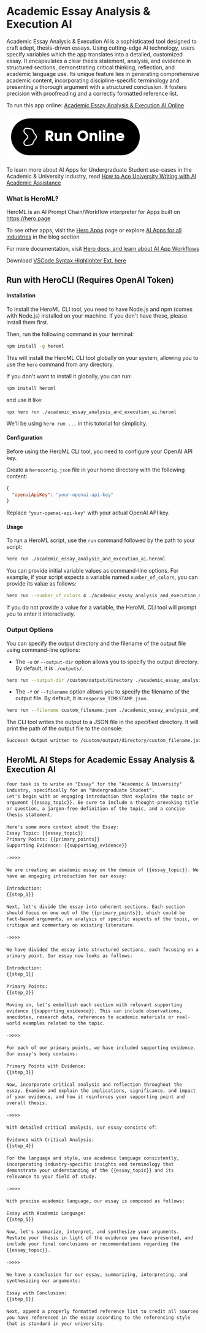 # Academic Essay Analysis & Execution AI

Academic Essay Analysis & Execution AI is a sophisticated tool designed to craft adept, thesis-driven essays. Using cutting-edge AI technology, users specify variables which the app translates into a detailed, customized essay. It encapsulates a clear thesis statement, analysis, and evidence in structured sections, demonstrating critical thinking, reflection, and academic language use. Its unique feature lies in generating comprehensive academic content, incorporating discipline-specific terminology and presenting a thorough argument with a structured conclusion. It fosters precision with proofreading and a correctly formatted reference list.

To run this app online: [Academic Essay Analysis & Execution AI Online](https://hero.page/app/academic-essay-analysis-and-execution-ai-smart-thesis-driven-essay-generator/lZjO5ysW9h9suT8CNhBg)

[![Run Academic Essay Analysis & Execution AI Online](/assets/run.svg)](https://hero.page/app/academic-essay-analysis-and-execution-ai-smart-thesis-driven-essay-generator/lZjO5ysW9h9suT8CNhBg)

To learn more about AI Apps for Undergraduate Student use-cases in the Academic & University industry, read [How to Ace University Writing with AI Academic Assistance](https://hero.page/blog/ai/academic-and-university/how-to-ace-university-writing-with-ai-academic-assistance/170701)

### What is HeroML?
HeroML is an AI Prompt Chain/Workflow interpreter for Apps built on https://hero.page 

To see other apps, visit the [Hero Apps](https://hero.page/apps) page or explore [AI Apps for all industries](https://hero.page/blog) in the blog section

For more documentation, visit [Hero docs, and learn about AI App Workflows](https://hero.page/tutorials/introduction-to-heroml)

Download [VSCode Syntax Highlighter Ext. here](https://marketplace.visualstudio.com/items?itemName=hero-page.heroml)

## Run with HeroCLI (Requires OpenAI Token)

#### Installation

To install the HeroML CLI tool, you need to have Node.js and npm (comes with Node.js) installed on your machine. If you don't have these, please install them first. 

Then, run the following command in your terminal:

```bash
npm install -g heroml
```

This will install the HeroML CLI tool globally on your system, allowing you to use the `hero` command from any directory.

If you don't want to install it globally, you can run:

```bash
npm install heroml
```

and use it like:

```bash
npx hero run ./academic_essay_analysis_and_execution_ai.heroml
```

We'll be using `hero run ...` in this tutorial for simplicity.

#### Configuration

Before using the HeroML CLI tool, you need to configure your OpenAI API key. 

Create a `heroconfig.json` file in your home directory with the following content:

```json
{
  "openaiApiKey": "your-openai-api-key"
}
```

Replace `"your-openai-api-key"` with your actual OpenAI API key.

#### Usage

To run a HeroML script, use the `run` command followed by the path to your script:

```bash
hero run ./academic_essay_analysis_and_execution_ai.heroml
```

You can provide initial variable values as command-line options. For example, if your script expects a variable named `number_of_colors`, you can provide its value as follows:

```bash
hero run --number_of_colors 4 ./academic_essay_analysis_and_execution_ai.heroml
```

If you do not provide a value for a variable, the HeroML CLI tool will prompt you to enter it interactively.

### Output Options

You can specify the output directory and the filename of the output file using command-line options:

- The `-o` or `--output-dir` option allows you to specify the output directory. By default, it is `./outputs/`.

```bash
hero run --output-dir /custom/output/directory ./academic_essay_analysis_and_execution_ai.heroml
```

- The `-f` or `--filename` option allows you to specify the filename of the output file. By default, it is `response_TIMESTAMP.json`.

```bash
hero run --filename custom_filename.json ./academic_essay_analysis_and_execution_ai.heroml
```

The CLI tool writes the output to a JSON file in the specified directory. It will print the path of the output file to the console:

```bash
Success! Output written to /custom/output/directory/custom_filename.json
```


## HeroML AI Steps for Academic Essay Analysis & Execution AI
```
Your task is to write an "Essay" for the "Academic & University" industry, specifically for an "Undergraduate Student". 
Let's begin with an engaging introduction that explains the topic or argument {{essay_topic}}. Be sure to include a thought-provoking title or question, a jargon-free definition of the topic, and a concise thesis statement.

Here's some more context about the Essay:
Essay Topic: {{essay_topic}}
Primary Points: {{primary_points}}
Supporting Evidence: {{supporting_evidence}}

->>>>

We are creating an academic essay on the domain of {{essay_topic}}. We have an engaging introduction for our essay:

Introduction:
{{step_1}}

Next, let's divide the essay into coherent sections. Each section should focus on one out of the {{primary_points}}, which could be fact-based arguments, an analysis of specific aspects of the topic, or critique and commentary on existing literature.

->>>>

We have divided the essay into structured sections, each focusing on a primary point. Our essay now looks as follows:

Introduction:
{{step_1}}

Primary Points:
{{step_2}}

Moving on, let's embellish each section with relevant supporting evidence {{supporting_evidence}}. This can include observations, anecdotes, research data, references to academic materials or real-world examples related to the topic.

->>>>

For each of our primary points, we have included supporting evidence. Our essay's body contains:

Primary Points with Evidence:
{{step_3}}

Now, incorporate critical analysis and reflection throughout the essay. Examine and explain the implications, significance, and impact of your evidence, and how it reinforces your supporting point and overall thesis.

->>>>

With detailed critical analysis, our essay consists of:

Evidence with Critical Analysis:
{{step_4}}

For the language and style, use academic language consistently, incorporating industry-specific insights and terminology that demonstrate your understanding of the {{essay_topic}} and its relevance to your field of study.

->>>>

With precise academic language, our essay is composed as follows:

Essay with Academic Language:
{{step_5}}

Now, let's summarize, interpret, and synthesize your arguments. Restate your thesis in light of the evidence you have presented, and include your final conclusions or recommendations regarding the {{essay_topic}}.

->>>>

We have a conclusion for our essay, summarizing, interpreting, and synthesizing our arguments:

Essay with Conclusion:
{{step_6}}

Next, append a properly formatted reference list to credit all sources you have referenced in the essay according to the referencing style that is standard in your university.


```

